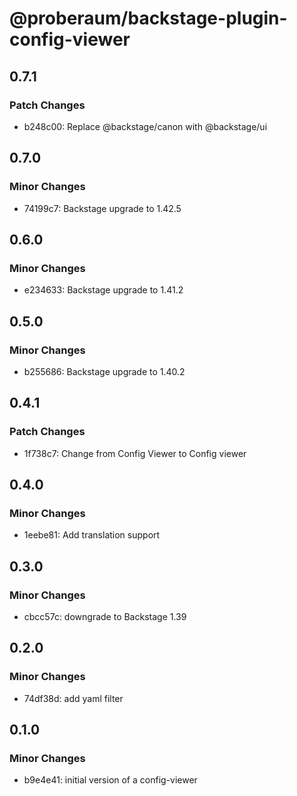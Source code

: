 # @proberaum/backstage-plugin-config-viewer

## 0.7.1

### Patch Changes

- b248c00: Replace @backstage/canon with @backstage/ui

## 0.7.0

### Minor Changes

- 74199c7: Backstage upgrade to 1.42.5

## 0.6.0

### Minor Changes

- e234633: Backstage upgrade to 1.41.2

## 0.5.0

### Minor Changes

- b255686: Backstage upgrade to 1.40.2

## 0.4.1

### Patch Changes

- 1f738c7: Change from Config Viewer to Config viewer

## 0.4.0

### Minor Changes

- 1eebe81: Add translation support

## 0.3.0

### Minor Changes

- cbcc57c: downgrade to Backstage 1.39

## 0.2.0

### Minor Changes

- 74df38d: add yaml filter

## 0.1.0

### Minor Changes

- b9e4e41: initial version of a config-viewer
